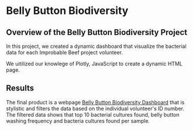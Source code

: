 # **Belly Button Biodiversity**
## **Overview of the Belly Button Biodiversity Project**
In this project, we created a dynamic dashboard that visualize the bacterial data for each Improbable Beef project volunteer.  

We uitilized our knowlege of Plotly, JavaScript to create a dynamic HTML page.

## **Results**
The final product is a webpage [Belly Button Biodiversity Dashboard](https://inkyson.github.io/plotly_deploy/) that is stylistic and filters the data based on the individual volunteer's ID number. The filtered data shows that top 10 bacterial cultures found, belly button washing frequency and bacteria cultures found per sample.
